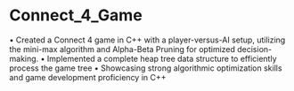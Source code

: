 # Connect_4_Game
• Created a Connect 4 game in C++ with a player-versus-AI setup, utilizing the mini-max algorithm and Alpha-Beta
Pruning for optimized decision-making.
• Implemented a complete heap tree data structure to efficiently process the game tree
• Showcasing strong algorithmic optimization skills and game development proficiency in C++
